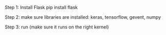 Step 1:
Install Flask
pip install flask

Step 2:
make sure libraries are installed:
keras, tensorflow, gevent, numpy

Step 3:
run (make sure it runs on the right kernel)
